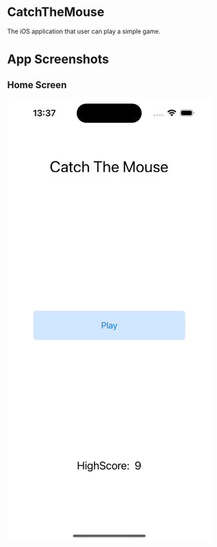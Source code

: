 # CatchTheMouse
 The iOS application that user can play a simple game.

# App Screenshots

## Home Screen

![Proje Logosu](./Screenshots/HomeScreen.png)

 
